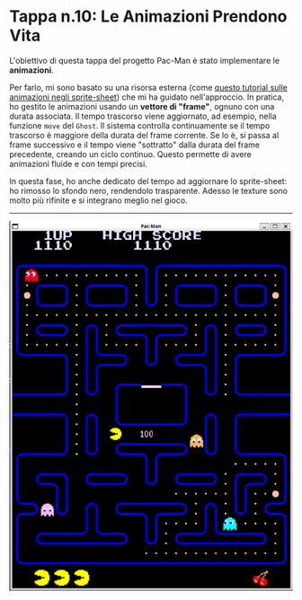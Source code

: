 # Tappa n.10: Le Animazioni Prendono Vita

L'obiettivo di questa tappa del progetto Pac-Man è stato  implementare le **animazioni**.

Per farlo, mi sono basato su una risorsa esterna (come [questo tutorial sulle animazioni negli sprite-sheet](https://stackoverflow.com/questions/52655335/animating-sprites-in-sfml-from-a-sprite-sheet)) che mi ha guidato nell'approccio. In pratica, ho gestito le animazioni usando un **vettore di "frame"**, ognuno con una durata associata. Il tempo trascorso viene aggiornato, ad esempio, nella funzione `move` del `Ghost`. Il sistema controlla continuamente se il tempo trascorso è maggiore della durata del frame corrente. Se lo è, si passa al frame successivo e il tempo viene "sottratto" dalla durata del frame precedente, creando un ciclo continuo. Questo permette di avere animazioni fluide e con tempi precisi.

In questa fase, ho anche dedicato del tempo ad aggiornare lo sprite-sheet: ho rimosso lo sfondo nero, rendendolo trasparente. Adesso le texture sono molto più rifinite e si integrano meglio nel gioco.

---

![Demo del gioco con le animazioni](images/demo.png)
